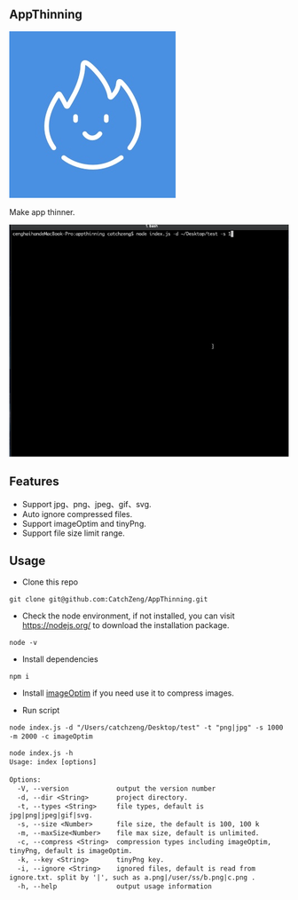 ## AppThinning

![AppThinning](https://github.com/CatchZeng/AppThinning/raw/master/logo.jpg)

Make app thinner.

![AppThinning](https://github.com/CatchZeng/AppThinning/raw/master/effect.gif)

## Features

- Support jpg、png、jpeg、gif、svg.
- Auto ignore compressed files.
- Support imageOptim and tinyPng.
- Support file size limit range.

## Usage

- Clone this repo

```
git clone git@github.com:CatchZeng/AppThinning.git
```

- Check the node environment, if not installed, you can visit https://nodejs.org/ to download the installation package.

```
node -v
```

- Install dependencies

```
npm i
```

- Install [imageOptim](https://imageoptim.com/mac) if you need use it to compress images.

- Run script

```
node index.js -d "/Users/catchzeng/Desktop/test" -t "png|jpg" -s 1000 -m 2000 -c imageOptim
```

```
node index.js -h
Usage: index [options]

Options:
  -V, --version            output the version number
  -d, --dir <String>       project directory.
  -t, --types <String>     file types, default is jpg|png|jpeg|gif|svg.
  -s, --size <Number>      file size, the default is 100, 100 k
  -m, --maxSize<Number>    file max size, default is unlimited.
  -c, --compress <String>  compression types including imageOptim, tinyPng, default is imageOptim.
  -k, --key <String>       tinyPng key.
  -i, --ignore <String>    ignored files, default is read from ignore.txt. split by '|', such as a.png|/user/ss/b.png|c.png .
  -h, --help               output usage information
```
